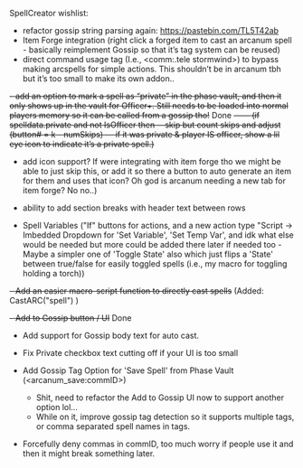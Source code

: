 SpellCreator wishlist:

- refactor gossip string parsing again: <https://pastebin.com/TL5T42ab>
- Item Forge integration (right click a forged item to cast an arcanum spell - basically reimplement Gossip so that it’s tag system can be reused)
- direct command usage tag (I.e., <comm:.tele stormwind>) to bypass making arcspells for simple actions. This shouldn’t be in arcanum tbh but it’s too small to make its own addon..

~~- add an option to mark a spell as “private” in the phase vault, and then it only shows up in the vault for Officer+. Still needs to be loaded into normal players memory so it can be called from a gossip tho!~~ Done
~~—— (if spelldata.private and not IsOfficer then —skip but count skips and adjust (button# = k - numSkips) — if it was private & player IS officer, show a lil eye icon to indicate it’s a private spell.)~~

- add icon support? If were integrating with item forge tho we might be able to just skip this, or add it so there a button to auto generate an item for them and uses that icon? Oh god is arcanum needing a new tab for item forge? No no..)

- ability to add section breaks with header text between rows

- Spell Variables ("If" buttons for actions, and a new action type "Script -> Imbedded Dropdown for 'Set Variable', 'Set Temp Var', and idk what else would be needed but more could be added there later if needed too - Maybe a simpler one of 'Toggle State' also which just flips a 'State' between true/false for easily toggled spells (i.e., my macro for toggling holding a torch))

~~- Add an easier macro-script function to directly cast spells~~ (Added: CastARC("spell") )

~~- Add to Gossip button / UI~~ Done
- Add support for Gossip body text for auto cast.

- Fix Private checkbox text cutting off if your UI is too small

- Add Gossip Tag Option for 'Save Spell' from Phase Vault (<arcanum_save:commID>)
  - Shit, need to refactor the Add to Gossip UI now to support another option lol...
  - While on it, improve gossip tag detection so it supports multiple tags, or comma separated spell names in tags.

- Forcefully deny commas in commID, too much worry if people use it and then it might break something later.




